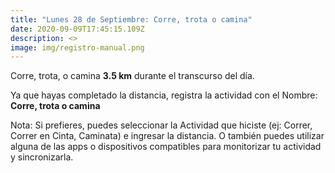 ```yaml
---
title: "Lunes 28 de Septiembre: Corre, trota o camina"
date: 2020-09-09T17:45:15.109Z
description: <>
image: img/registro-manual.png
---
```

Corre, trota, o camina **3.5 km** durante el transcurso del día.

Ya que hayas completado la distancia, registra la actividad con el Nombre: **Corre, trota o camina**

Nota: Si prefieres, puedes seleccionar la Actividad que hiciste (ej: Correr, Correr en Cinta, Caminata) e ingresar la distancia. O también puedes utilizar alguna de las apps o dispositivos compatibles para monitorizar tu actividad y sincronizarla.